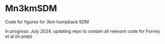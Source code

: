 # Mn3kmSDM
Code for figures for 3km humpback SDM

In progress: July 2024, updating repo to contain all relevant code for Forney et al (in prep)
